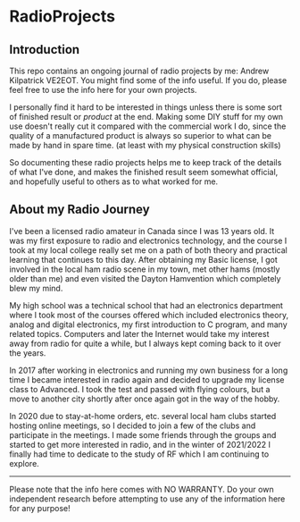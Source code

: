 # RadioProjects

## Introduction

This repo contains an ongoing journal of radio projects by me: Andrew Kilpatrick
VE2EOT. You might find some of the info useful. If you do, please feel free
to use the info here for your own projects.

I personally find it hard to be interested in things unless there is some sort
of finished result or *product* at the end. Making some DIY stuff for my own
use doesn't really cut it compared with the commercial work I do, since the
quality of a manufactured product is always so superior to what can be made
by hand in spare time. (at least with my physical construction skills)

So documenting these radio projects helps me to keep track of the details of
what I've done, and makes the finished result seem somewhat official, and
hopefully useful to others as to what worked for me.

## About my Radio Journey

I've been a licensed radio amateur in Canada since I was 13 years old. It was
my first exposure to radio and electronics technology, and the course I took
at my local college really set me on a path of both theory and practical learning
that continues to this day. After obtaining my Basic license, I got involved in
the local ham radio scene in my town, met other hams (mostly older than me) and
even visited the Dayton Hamvention which completely blew my mind.

My high school was a technical school that had an electronics department where
I took most of the courses offered which included electronics theory, analog and
digital electronics, my first introduction to C program, and many related topics.
Computers and later the Internet would take my interest away from radio for quite
a while, but I always kept coming back to it over the years.

In 2017 after working in electronics and running my own business for a long time
I became interested in radio again and decided to upgrade my license class to
Advanced. I took the test and passed with flying colours, but a move to another
city shortly after once again got in the way of the hobby.

In 2020 due to stay-at-home orders, etc. several local ham clubs started hosting
online meetings, so I decided to join a few of the clubs and participate in the
meetings. I made some friends through the groups and started to get more interested
in radio, and in the winter of 2021/2022 I finally had time to dedicate to the
study of RF which I am continuing to explore.

----
Please note that the info here comes with NO WARRANTY. Do your own independent
research before attempting to use any of the information here for any purpose!

